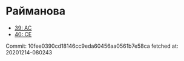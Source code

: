 # Райманова
- [39: AC](39.md)
- [40: CE](40.md)

Commit: 10fee0390cd18146cc9eda60456aa0561b7e58ca
 fetched at: 20201214-080243
